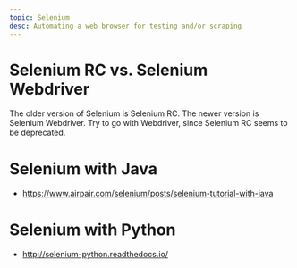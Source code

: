```yaml
---
topic: Selenium
desc: Automating a web browser for testing and/or scraping
---
```


# Selenium RC vs. Selenium Webdriver

The older version of Selenium is Selenium RC.   The newer version is Selenium Webdriver.   Try to go with Webdriver, since Selenium RC seems to be deprecated.

# Selenium with Java

* <https://www.airpair.com/selenium/posts/selenium-tutorial-with-java>

# Selenium with Python

* <http://selenium-python.readthedocs.io/>
